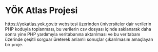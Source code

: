# YÖK Atlas Projesi

https://yokatlas.yok.gov.tr websitesi üzerinden üniversiteler dair verilerin PHP koduyla toplanması, 
bu verilerin csv dosyası içinde saklanarak daha sonra yine PHP yardımıyla veritabanına aktarılması ve 
bu veritabanı üzerinde çeşitli sorguar üreterek anlamlı sonuçlar çıkarılmasını amaçlayan bir proje.
